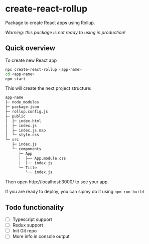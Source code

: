 # create-react-rollup

Package to create React apps using Rollup.

_Warning: this package is not ready to using in production!_

## Quick overview

To create new React app 
```sh
npx create-react-rollup <app-name>
cd <app-name>
npm start
```

This will create the next project structure:

```sh
app-name
├─ node_modules
├─ package.json
├─ rollup.config.js
├─ public
│  ├─ index.html
│  ├─ index.js
│  ├─ index.js.map
│  └─ style.css
└─ src
   ├─ index.js
   └─ components
      ├─ App
      │  ├── App.module.css
      │  ├── index.js
      └─ Title
         └── index.js
```

Then open http://localhost:3000/ to see your app.

If you are ready to deploy, you can sipmy do it using `npm run build`

## Todo functionality

- [ ] Typescript support
- [ ] Redux support
- [ ] Init Git repo
- [ ] More info in console output